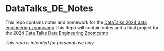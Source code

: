 # DataTalks_DE_Notes

This repo contains notes and homework for the [DataTalks 2024 data engineering zoomcamp](https://github.com/DataTalksClub/data-engineering-zoomcamp/tree/main)
This Repo will contain notes and a final project for the 2024 [Data Talks Data Engineering Zoomcamp](https://github.com/DataTalksClub/data-engineering-zoomcamp/tree/main)

*This repo is intended for personal use only*

